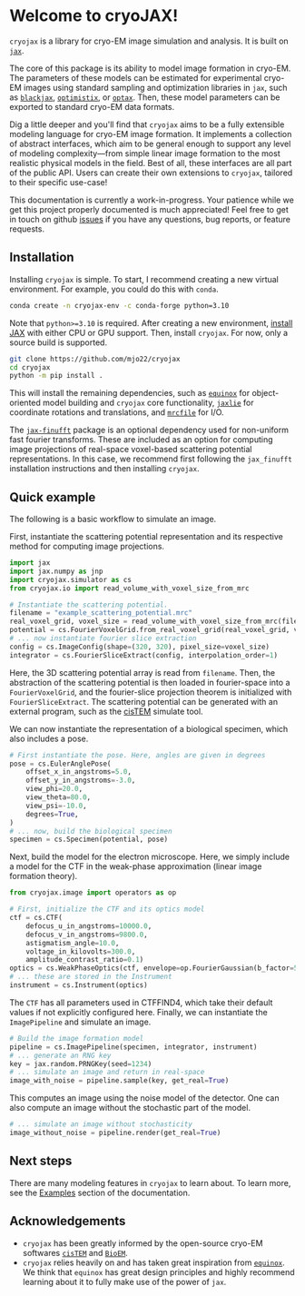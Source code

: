 # Welcome to cryoJAX!

`cryojax` is a library for cryo-EM image simulation and analysis. It is built on [`jax`](https://github.com/google/jax).

The core of this package is its ability to model image formation in cryo-EM. The parameters of these models can be estimated for experimental cryo-EM images using standard sampling and optimization libraries in `jax`, such as [`blackjax`](https://github.com/blackjax-devs/blackjax), [`optimistix`](https://github.com/patrick-kidger/optimistix), or [`optax`](https://github.com/google-deepmind/optax). Then, these model parameters can be exported to standard cryo-EM data formats.

Dig a little deeper and you'll find that `cryojax` aims to be a fully extensible modeling language for cryo-EM image formation. It implements a collection of abstract interfaces, which aim to be general enough to support any level of modeling complexity—from simple linear image formation to the most realistic physical models in the field. Best of all, these interfaces are all part of the public API. Users can create their own extensions to `cryojax`, tailored to their specific use-case!

This documentation is currently a work-in-progress. Your patience while we get this project properly documented is much appreciated! Feel free to get in touch on github [issues](https://github.com/mjo22/cryojax/issues) if you have any questions, bug reports, or feature requests.

## Installation

Installing `cryojax` is simple. To start, I recommend creating a new virtual environment. For example, you could do this with `conda`.

```bash
conda create -n cryojax-env -c conda-forge python=3.10
```

Note that `python>=3.10` is required. After creating a new environment, [install JAX](https://github.com/google/jax#installation) with either CPU or GPU support. Then, install `cryojax`. For now, only a source build is supported.

```bash
git clone https://github.com/mjo22/cryojax
cd cryojax
python -m pip install .
```

This will install the remaining dependencies, such as [`equinox`](https://github.com/patrick-kidger/equinox/) for object-oriented model building and `cryojax` core functionality, [`jaxlie`](https://github.com/brentyi/jaxlie) for coordinate rotations and translations, and [`mrcfile`](https://github.com/ccpem/mrcfile) for I/O.

The [`jax-finufft`](https://github.com/dfm/jax-finufft) package is an optional dependency used for non-uniform fast fourier transforms. These are included as an option for computing image projections of real-space voxel-based scattering potential representations. In this case, we recommend first following the `jax_finufft` installation instructions and then installing `cryojax`.

## Quick example

The following is a basic workflow to simulate an image.

First, instantiate the scattering potential representation and its respective method for computing image projections.

```python
import jax
import jax.numpy as jnp
import cryojax.simulator as cs
from cryojax.io import read_volume_with_voxel_size_from_mrc

# Instantiate the scattering potential.
filename = "example_scattering_potential.mrc"
real_voxel_grid, voxel_size = read_volume_with_voxel_size_from_mrc(filename)
potential = cs.FourierVoxelGrid.from_real_voxel_grid(real_voxel_grid, voxel_size)
# ... now instantiate fourier slice extraction
config = cs.ImageConfig(shape=(320, 320), pixel_size=voxel_size)
integrator = cs.FourierSliceExtract(config, interpolation_order=1)
```

Here, the 3D scattering potential array is read from `filename`. Then, the abstraction of the scattering potential is then loaded in fourier-space into a `FourierVoxelGrid`, and the fourier-slice projection theorem is initialized with `FourierSliceExtract`. The scattering potential can be generated with an external program, such as the [cisTEM](https://github.com/timothygrant80/cisTEM) simulate tool.

We can now instantiate the representation of a biological specimen, which also includes a pose.

```python
# First instantiate the pose. Here, angles are given in degrees
pose = cs.EulerAnglePose(
    offset_x_in_angstroms=5.0,
    offset_y_in_angstroms=-3.0,
    view_phi=20.0,
    view_theta=80.0,
    view_psi=-10.0,
    degrees=True,
)
# ... now, build the biological specimen
specimen = cs.Specimen(potential, pose)
```

Next, build the model for the electron microscope. Here, we simply include a model for the CTF in the weak-phase approximation (linear image formation theory).

```python
from cryojax.image import operators as op

# First, initialize the CTF and its optics model
ctf = cs.CTF(
    defocus_u_in_angstroms=10000.0,
    defocus_v_in_angstroms=9800.0,
    astigmatism_angle=10.0,
    voltage_in_kilovolts=300.0,
    amplitude_contrast_ratio=0.1)
optics = cs.WeakPhaseOptics(ctf, envelope=op.FourierGaussian(b_factor=5.0))  # b_factor is given in Angstroms^2
# ... these are stored in the Instrument
instrument = cs.Instrument(optics)
```

The `CTF` has all parameters used in CTFFIND4, which take their default values if not
explicitly configured here. Finally, we can instantiate the `ImagePipeline` and simulate an image.

```python
# Build the image formation model
pipeline = cs.ImagePipeline(specimen, integrator, instrument)
# ... generate an RNG key
key = jax.random.PRNGKey(seed=1234)
# ... simulate an image and return in real-space
image_with_noise = pipeline.sample(key, get_real=True)
```

This computes an image using the noise model of the detector. One can also compute an image without the stochastic part of the model.

```python
# ... simulate an image without stochasticity
image_without_noise = pipeline.render(get_real=True)
```

## Next steps

There are many modeling features in `cryojax` to learn about. To learn more, see the [Examples](/docs/examples.md#examples) section of the documentation.

## Acknowledgements

- `cryojax` has been greatly informed by the open-source cryo-EM softwares [`cisTEM`](https://github.com/timothygrant80/cisTEM) and [`BioEM`](https://github.com/bio-phys/BioEM).
- `cryojax` relies heavily on and has taken great inspiration from [`equinox`](https://github.com/patrick-kidger/equinox/). We think that `equinox` has great design principles and highly recommend learning about it to fully make use of the power of `jax`.
